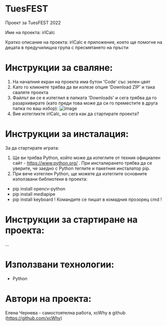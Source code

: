 # TuesFEST
Проект за TuesFEST 2022

Име на проекта: irlCalc

Кратко описание на проекта: irlCalc е приложение, което ще помогне на децата в предучилищна група с пресмятането на пръсти

# Инструкции за сваляне:
1) На началния екран на проекта има бутон 'Code' със зелен цвят
2) Като го кликнете трябва да ви излезе опция 'Download ZIP' и така сваляте проекта
3) Файлът ви се е изтеглил в папката 'Downloads' и сега трябва да го разархивирате (като преди това може да си го преместите в друга папка по ваш избор):
![image](https://user-images.githubusercontent.com/78636566/163532585-5c299083-54a3-423f-aff2-ca3b46066b06.png)
4) Вие изтеглихте irlCalc, но сега как да стартирате проекта?
# Инструкции за инсталация:
За да стартирате играта:

1) Ще ви трябва Python, който може да изтеглите от техния официален сайт - https://www.python.org/ . При инсталирането трябва да се уверите, че заедно с Python теглите и пакетния инсталатор pip.
2) При вече изтеглен Python, ще можете да изтеглите основните използвани библиотеки в проекта:
- pip install opencv-python
- pip install mediapipe
- pip install keyboard
! Командите се пишат в комадния прозорец cmd !

# Инструкции за стартиране на проекта:
...


# Използвани технологии:
- Python

# Автори на проекта:
Елена Чернева - самостоятелнa работa, xcWhy в github (https://github.com/xcWhy)
